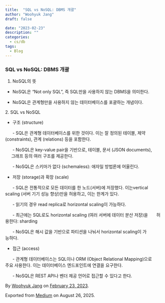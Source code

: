 ```yaml
---
title:  "SQL vs NoSQL: DBMS 개괄"
author: "Woohyuk Jang"
draft: false

date: "2023-02-23"
description: ""
categories:
  - cs/db
tags:
  - Blog
---
```

### SQL vs NoSQL: DBMS 개괄



1. NoSQL의 뜻



* NoSQL은 “Not only SQL”, 즉 SQL만을 사용하지 않는 DBMS을 의미한다.

* NoSQL은 관계형만을 사용하지 않는 데이터베이스를 포괄하는 개념이다.



2\. SQL vs NoSQL



* 구조 (structure)



​ ​ ​​​ ​ ​​​ ​ ​​​- SQL은 관계형 데이터베이스를 위한 것이다. 이는 잘 정의된 테이블, 제약 ​ ​ ​​​ ​ ​​​ ​ ​​​​ ​​​​(constraints), 관계 (relations) 등을 포함한다.



​ ​ ​​​ ​ ​​​ ​ ​​​- NoSQL은 key-value pair을 기반으로, 테이블, 문서 (JSON documents), ​ ​ ​​​ ​ ​​​ ​ ​​​ ​ ​​​ ​ ​​​ ​ ​​​​그래프 등의 여러 구조를 제공한다.



​ ​ ​​​ ​ ​​​ ​ ​​​- NoSQL은 스키마가 없다 (schemaless): 애자일 방법론에 어울린다.



* 저장 (storage)과 확장 (scale)



​ ​ ​​​ ​ ​​​ ​ ​​​- SQL은 전통적으로 모든 데이터를 한 노드(서버)에 저장했다. 이는 ​ ​ ​​​ ​ ​​​ ​ ​​​​ ​ ​​​ ​ ​​​ ​ ​​​​ ​ ​​​ ​ ​​​ ​ ​​​vertical scaling (서버 기기 성능 향상)만을 허용하고, 이는 한계가 있다.



​ ​ ​​​ ​ ​​​ ​ ​​​- 읽기의 경우 read replica로 horizontal scaling이 가능하다.



​ ​ ​​​ ​ ​​​ ​ ​​​- 최근에는 SQL로도 horizontal scaling (여러 서버에 데이터 분산 저장)을 ​ ​ ​​​ ​ ​​​ ​ ​​​허용한다: sharding



​ ​ ​​​ ​ ​​​ ​ ​​​- NoSQL은 해시 값을 기반으로 파티션을 나눠서 horizontal scaling이 가​ ​ ​​​ ​ ​​​ ​ ​​​​ ​ ​​​ ​ ​​​ ​ ​​​능하다.



* 접근 (access)



​ ​ ​​​ ​ ​​​ ​ ​​​- 관계형 데이터베이스는 SQL이나 ORM (Object Relational Mapping)으로 ​ ​ ​​​ ​ ​​​ ​ ​​​주요 사용한다. 이는 데이터베이스 엔드포인트에 연결을 요구한다.



​ ​ ​​​ ​ ​​​ ​ ​​​- NoSQL은 REST API나 벤더 제공 언어로 접근할 수 있다고 한다.



By [Woohyuk Jang](https://medium.com/@morrranii) on [February 23, 2023](https://medium.com/p/c34c8b988750).

Exported from [Medium](https://medium.com) on August 26, 2025.
